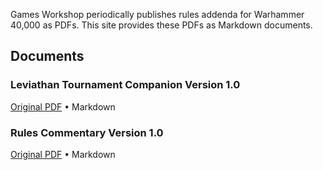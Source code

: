 Games Workshop periodically publishes rules addenda for Warhammer 40,000 as PDFs. This site provides these PDFs as Markdown documents.

## Documents

### Leviathan Tournament Companion Version 1.0
[Original PDF](docs/leviathan-tournament-companion-version-1.0.pdf) • Markdown

### Rules Commentary Version 1.0
[Original PDF](docs/rules-commentary-version-1.0.pdf) • Markdown
